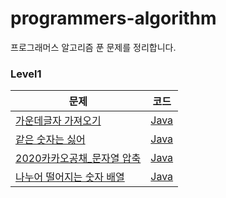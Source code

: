 # programmers-algorithm
프로그래머스 알고리즘 푼 문제를 정리합니다.

### Level1
|문제|코드|
|------|---|
|[가운데글자 가져오기](https://programmers.co.kr/learn/courses/30/lessons/12903)|[Java](https://github.com/oktopman/programmers-algorithm/blob/master/src/me/oktop/level1/GetCenterString.java)|
|[같은 숫자는 싫어](https://programmers.co.kr/learn/courses/30/lessons/12906)|[Java](https://github.com/oktopman/programmers-algorithm/blob/master/src/me/oktop/level1/HateSameNumber.java)|
|[2020카카오공채_문자열 압축](https://programmers.co.kr/learn/courses/30/lessons/60057)|[Java](https://github.com/oktopman/programmers-algorithm/blob/master/src/me/oktop/level1/StringCompression.java)|
|[나누어 떨어지는 숫자 배열](https://programmers.co.kr/learn/courses/30/lessons/12910)|[Java](https://github.com/oktopman/programmers-algorithm/blob/master/src/me/oktop/level1/Divisible.java)|

